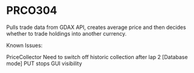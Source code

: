 # PRCO304

Pulls trade data from GDAX API, creates average price and then decides
whether to trade holdings into another currency.

Known Issues:

PriceCollector
Need to switch off historic collection after lap 2
[Database mode] PUT stops GUI visibility